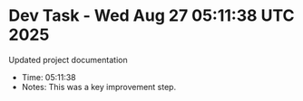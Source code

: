 # Dev Task - Wed Aug 27 05:11:38 UTC 2025
Updated project documentation
- Time: 05:11:38
- Notes: This was a key improvement step.
